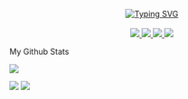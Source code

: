 <p align="center">
    <a href="https://github.com/SilentStorm2k">
        <img src="https://readme-typing-svg.demolab.com?font=Fira+Code&size=16&duration=2000&pause=250&color=F7D6A5&background=887AFF00&center=true&vCenter=true&multiline=true&random=false&width=435&height=75&lines=Shivvanandh+Mohan;Software+Engineer+%7C+Web+Developer;AI+%7C+Backend+%7C+Java" alt="Typing SVG" />
    </a>
    <br>
    <br>
    <a href="">
        <img src="https://img.shields.io/badge/Website--red?style=flat-square">
    </a>  
    <a href="">
        <img src="https://img.shields.io/badge/PDF-CV-red?style=flat-square&logo=adobe">
    </a>  
    <a href="https://www.linkedin.com/in/shivvanandh-m-514296172/">
        <img src="https://img.shields.io/badge/-Linkedin-blue?style=flat-square&logo=linkedin">
    </a>
    <a href="mailto:shivvanandh@gmail.com">
        <img src="https://img.shields.io/badge/-Email-red?style=flat-square&logo=gmail&logoColor=white">
    </a>
</p>

My Github Stats

![](https://github-profile-summary-cards.vercel.app/api/cards/profile-details?username=SilentStorm2k&theme=monokai) 

![](https://github-profile-summary-cards.vercel.app/api/cards/repos-per-language?username=SilentStorm2k&theme=monokai) 
![](https://github-profile-summary-cards.vercel.app/api/cards/most-commit-language?username=SilentStorm2k&theme=monokai)

<!--
**SilentStorm2k/SilentStorm2k** is a ✨ _special_ ✨ repository because its `README.md` (this file) appears on your GitHub profile.

Here are some ideas to get you started:

- 🔭 I’m currently working on ...
- 🌱 I’m currently learning ...
- 👯 I’m looking to collaborate on ...
- 🤔 I’m looking for help with ...
- 💬 Ask me about ...
- 📫 How to reach me: ...
- 😄 Pronouns: ...
- ⚡ Fun fact: ...
-->
